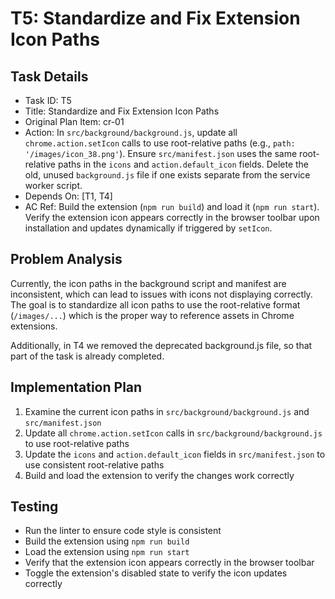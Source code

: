 # T5: Standardize and Fix Extension Icon Paths

## Task Details
- Task ID: T5
- Title: Standardize and Fix Extension Icon Paths
- Original Plan Item: cr-01
- Action: In `src/background/background.js`, update all `chrome.action.setIcon` calls to use root-relative paths (e.g., `path: '/images/icon_38.png'`). Ensure `src/manifest.json` uses the same root-relative paths in the `icons` and `action.default_icon` fields. Delete the old, unused `background.js` file if one exists separate from the service worker script.
- Depends On: [T1, T4]
- AC Ref: Build the extension (`npm run build`) and load it (`npm run start`). Verify the extension icon appears correctly in the browser toolbar upon installation and updates dynamically if triggered by `setIcon`.

## Problem Analysis
Currently, the icon paths in the background script and manifest are inconsistent, which can lead to issues with icons not displaying correctly. The goal is to standardize all icon paths to use the root-relative format (`/images/...`) which is the proper way to reference assets in Chrome extensions.

Additionally, in T4 we removed the deprecated background.js file, so that part of the task is already completed.

## Implementation Plan
1. Examine the current icon paths in `src/background/background.js` and `src/manifest.json`
2. Update all `chrome.action.setIcon` calls in `src/background/background.js` to use root-relative paths
3. Update the `icons` and `action.default_icon` fields in `src/manifest.json` to use consistent root-relative paths
4. Build and load the extension to verify the changes work correctly

## Testing
- Run the linter to ensure code style is consistent
- Build the extension using `npm run build`
- Load the extension using `npm run start`
- Verify that the extension icon appears correctly in the browser toolbar
- Toggle the extension's disabled state to verify the icon updates correctly